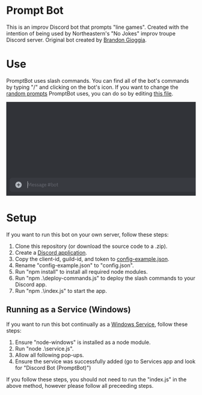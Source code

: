 # Prompt Bot
This is an improv Discord bot that prompts "line games". Created with the intention of being used by Northeastern's "No Jokes" improv troupe Discord server.
Original bot created by [Brandon Gioggia](https://github.com/bgioggia/JokeBot/tree/master).

# Use
PromptBot uses slash commands. You can find all of the bot's commands by typing "/" and clicking on the bot's icon.
If you want to change the [random prompts](./jokes/prompts.json) PromptBot uses, you can do so by editing [this file](./jokes/prompts.json).

![](promptsex.gif)

# Setup
If you want to run this bot on your own server, follow these steps:
1. Clone this repository (or download the source code to a .zip).
2. Create a [Discord application](https://discord.com/developers/docs/getting-started).
3. Copy the client-id, guild-id, and token to [config-example.json](./config-example.json).
4. Rename "config-example.json" to "config.json".
5. Run "npm install" to install all required node modules.
6. Run "npm .\deploy-commands.js" to deploy the slash commands to your Discord app.
7. Run "npm .\index.js" to start the app.

## Running as a Service (Windows)
If you want to run this bot continually as a [Windows Service](https://learn.microsoft.com/en-us/dotnet/framework/windows-services/introduction-to-windows-service-applications), follow these steps:
1. Ensure "node-windows" is installed as a node module.
2. Run "node .\service.js".
3. Allow all following pop-ups.
4. Ensure the service was successfully added (go to Services app and look for "Discord Bot (PromptBot)")

If you follow these steps, you should not need to run the "index.js" in the above method, however please follow all preceeding steps.